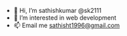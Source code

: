 - 👋 Hi, I’m sathishkumar @sk2111
- 👀 I’m interested in web development
- 📫 Email me sathisht1996@gmail.com

